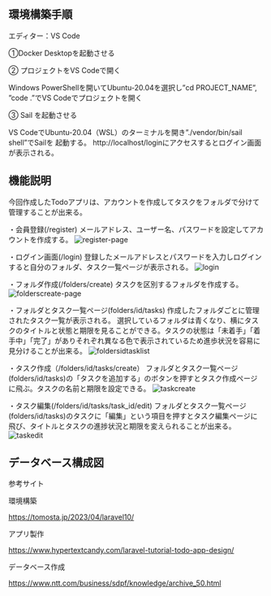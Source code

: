## 環境構築手順

エディター：VS Code

①Docker Desktopを起動させる

②	プロジェクトをVS Codeで開く

Windows PowerShellを開いてUbuntu-20.04を選択し”cd PROJECT_NAME”, ”code .”でVS Codeでプロジェクトを開く

③	Sail を起動させる

VS CodeでUbuntu-20.04（WSL）のターミナルを開き”./vendor/bin/sail shell”でSailを 起動する。
http://localhost/loginにアクセスするとログイン画面が表示される。

## 機能説明
今回作成したTodoアプリは、アカウントを作成してタスクをフォルダで分けて管理することが出来る。

・会員登録(/register)
メールアドレス、ユーザー名、パスワードを設定してアカウントを作成する。
![register-page](https://github.com/yvvka/PROJECT_NAME/assets/96856462/1b956f24-db93-480b-873c-027d5c7e0cb5) 


・ログイン画面(/login)
登録したメールアドレスとパスワードを入力しログインすると自分のフォルダ、タスク一覧ページが表示される。
 ![login](https://github.com/yvvka/PROJECT_NAME/assets/96856462/36000e86-6858-4c6f-b46e-3e909e891ca9)
 
・フォルダ作成(/folders/create)
タスクを区別するフォルダを作成する。 
![folderscreate-page](https://github.com/yvvka/PROJECT_NAME/assets/96856462/6553c880-72e1-4095-a40f-6486cd64b669)

・フォルダとタスク一覧ページ(folders/id/tasks)
作成したフォルダごとに管理されたタスク一覧が表示される。
選択しているフォルダは青くなり、横にタスクのタイトルと状態と期限を見ることができる。タスクの状態は「未着手」「着手中」「完了」がありそれぞれ異なる色で表示されているため進歩状況を容易に見分けることが出来る。
![foldersidtasklist](https://github.com/yvvka/PROJECT_NAME/assets/96856462/f1bd0859-e9a2-448e-ba47-9355890e5220)
  
・タスク作成（/folders/id/tasks/create）
フォルダとタスク一覧ページ(folders/id/tasks)の「タスクを追加する」のボタンを押すとタスク作成ページに飛ぶ。タスクの名前と期限を設定できる。 
![taskcreate](https://github.com/yvvka/PROJECT_NAME/assets/96856462/dd0e6711-6ce2-452e-a331-ced146fa9cf6)

・タスク編集(/folders/id/tasks/task_id/edit)
フォルダとタスク一覧ページ(folders/id/tasks)のタスクに「編集」という項目を押すとタスク編集ページに飛び、タイトルとタスクの進捗状況と期限を変えられることが出来る。 
![taskedit](https://github.com/yvvka/PROJECT_NAME/assets/96856462/197d12ac-68ac-427c-99cf-a0a96904a3a5)




## データベース構成図














参考サイト

環境構築

https://tomosta.jp/2023/04/laravel10/

アプリ製作

https://www.hypertextcandy.com/laravel-tutorial-todo-app-design/

データベース作成

https://www.ntt.com/business/sdpf/knowledge/archive_50.html


